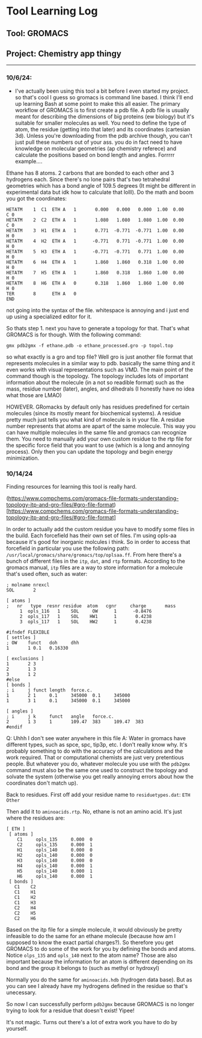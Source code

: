 # Tool Learning Log

## Tool: **GROMACS**

## Project: **Chemistry app thingy**

---

### 10/6/24:
* I've actually been using this tool a bit before I even started my project. so that's cool I guess
so gromacs is command line based. I think I'll end up learning Bash at some point to make this all easier.
The primary workflow of GROMACS is to first create a pdb file. A pdb file is usually meant for describing the dimensions of big proteins (ew biology) but it's suitable for smaller molecules as well. You need to define the type of atom, the residue (getting into that later) and its coordinates (cartesian 3d). Unless you're downloading from the pdb archive though, you can't just pull these numbers out of your ass. you do in fact need to have knowledge on molecular geometries (ap chemistry referece) and calculate the positions based on bond length and angles. Forrrrr example....

Ethane has 8 atoms. 2 carbons that are bonded to each other and 3 hydrogens each. Since there's no lone pairs that's two tetrahedral geometries which has a bond angle of 109.5 degrees (It might be different in experimental data but idk how to calculate that lolll). Do the math and boom you got the coordinates:

```
HETATM    1  C1  ETH A   1       0.000   0.000   0.000  1.00  0.00           C 0
HETATM    2  C2  ETH A   1       1.080   1.080   1.080  1.00  0.00           C 0
HETATM    3  H1  ETH A   1       0.771  -0.771  -0.771  1.00  0.00           H 0
HETATM    4  H2  ETH A   1      -0.771   0.771  -0.771  1.00  0.00           H 0
HETATM    5  H3  ETH A   1      -0.771  -0.771   0.771  1.00  0.00           H 0
HETATM    6  H4  ETH A   1       1.860   1.860   0.318  1.00  0.00           H 0
HETATM    7  H5  ETH A   1       1.860   0.318   1.860  1.00  0.00           H 0
HETATM    8  H6  ETH A   0       0.318   1.860   1.860  1.00  0.00           H 0
TER       8      ETH A   0                                                      
END              
```
not going into the syntax of the file. whitespace is annoying and i just end up using a specialized editor for it. 

So thats step 1. next you have to generate a topology for that. That's what GROMACS is for though. With the following command:

`gmx pdb2gmx -f ethane.pdb -o ethane_processed.gro -p topol.top`

so what exactly is a gro and top file? Well gro is just another file format that represents molecules in a similar way to pdb. basically the same thing and it even works with visual representations such as VMD. The main point of the command though is the topology. The topology includes lots of important information about the molecule (in a not so readible format) such as the mass, residue number (later), angles, and dihedrals (I honestly have no idea what those are LMAO)

HOWEVER. GRomacks by default only has residues predefined for certain molecules (since its mostly meant for biochemical systems). A residue pretty much just tells you what kind of molecule is in your file. A residue number represents that atoms are apart of the same molecule. This way you can have multiple molecules in the same file and gromacs can recognize them. You need to manually add your own custom residue to the rtp file for the specific force field that you want to use (which is a long and annoying process). Only then you can update the topology and begin energy minimization.

### 10/14/24

Finding resources for learning this tool is really hard.

(https://www.compchems.com/gromacs-file-formats-understanding-topology-itp-and-gro-files/#gro-file-format)[https://www.compchems.com/gromacs-file-formats-understanding-topology-itp-and-gro-files/#gro-file-format]

In order to actually add the custom residue you have to modify some files in the build. Each forcefield has their own set of files. I'm using opls-aa because it's good for inorganic molcules i think. So in order to access that forcefield in particular you use the following path: `/usr/local/gromacs/share/gromacs/top/oplsaa.ff`. From here there's a bunch of different files in the `itp`, `dat`, and `rtp` formats. According to the gromacs manual, `itp` files are a way to store information for a molecule that's used often, such as water:

```[ moleculetype ]
; molname nrexcl
SOL       2

[ atoms ]
;   nr   type  resnr residue  atom   cgnr     charge       mass
     1  opls_116   1    SOL     OW      1      -0.8476
     2  opls_117   1    SOL    HW1      1       0.4238
     3  opls_117   1    SOL    HW2      1       0.4238

#ifndef FLEXIBLE
[ settles ]
; OW    funct   doh     dhh
1       1 0.1   0.16330

[ exclusions ]
1       2 3
2       1 3
3       1 2
#else
[ bonds ]
; i     j funct length  force.c.
1       2 1     0.1     345000  0.1     345000
1       3 1     0.1     345000  0.1     345000

[ angles ]
; i     j k     funct   angle   force.c.
2       1 3     1       109.47  383     109.47  383
#endif
```

Q: Uhhh I don't see water anywhere in this file
A: Water in gromacs have different types, such as spce, spc, tip3p, etc. I don't really know why. It's probably something to do with the accuracy of the calculations and the work required. That or computational chemists are just very pretentious people. But whatever you do, whatever molecule you use with the `pdb2gmx` command must also be the same one used to construct the topology and solvate the system (otherwise you get really annoying errors about how the coordinates don't match up).

Back to residues. First off add your residue name to `residuetypes.dat`: `ETH     Other`

Then add it to `aminoacids.rtp`. No, ethane is not an amino acid. It's just where the residues are:
```
[ ETH ]
 [ atoms ]
    C1     opls_135     0.000  0
    C2     opls_135     0.000  1
    H1     opls_140     0.000  0
    H2     opls_140     0.000  0
    H3     opls_140     0.000  0
    H4     opls_140     0.000  1
    H5     opls_140     0.000  1
    H6     opls_140     0.000  1
 [ bonds ]
   C1    C2
   C1    H1
   C1    H2
   C1    H3
   C2    H4
   C2    H5
   C2    H6
```
Based on the itp file for a simple molecule, it would obviously be pretty infeasible to do the same for an ethane molecule (because how am I supposed to know the exact partial charges?). So therefore you get GROMACS to do some of the work for you by defining the bonds and atoms. Notice `olps_135` and `opls_140` next to the atom name? Those are also important because the information for an atom is different depending on its bond and the group it belongs to (such as methyl or hydroxyl)

Normally you do the same for `aminoacids.hdb` (hydrogen data base). But as you can see I already have my hydrogens defined in the residue so that's unecessary.

So now I can successfully perform `pdb2gmx` because GROMACS is no longer trying to look for a residue that doesn't exist! Yipee!

It's not magic. Turns out there's a lot of extra work you have to do by yourself.
<!-- 
* Links you used today (websites, videos, etc)
* Things you tried, progress you made, etc
* Challenges, a-ha moments, etc
* Questions you still have
* What you're going to try next
-->
